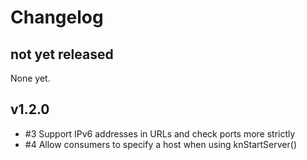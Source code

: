 # Changelog

## not yet released

None yet.

## v1.2.0

* #3 Support IPv6 addresses in URLs and check ports more strictly
* #4 Allow consumers to specify a host when using knStartServer()
